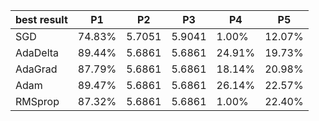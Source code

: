 | best result | P1     | P2     | P3     | P4     | P5     |
|-------------|--------|--------|--------|--------|--------|
| SGD         | 74.83% | 5.7051 | 5.9041 | 1.00%  | 12.07% |
| AdaDelta    | 89.44% | 5.6861 | 5.6861 | 24.91% | 19.73% |
| AdaGrad     | 87.79% | 5.6861 | 5.6861 | 18.14% | 20.98% |
| Adam        | 89.47% | 5.6861 | 5.6861 | 26.14% | 22.57% |
| RMSprop     | 87.32% | 5.6861 | 5.6861 | 1.00%  | 22.40% |